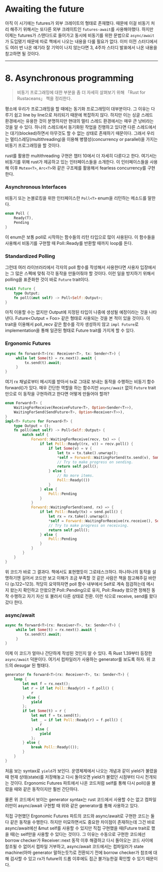 # Awaiting the future

아직 이 시기에는 futures가 외부 크레이트의 형태로 존재했다. 때문에 이걸 비동기 처리 해주기 위해서는 또다른 외부 크레이트인 `futures-await`를 사용해야했다. 하지만 이제는 futures가 스탠다드로 들어가고 동시에 비동기를 위한 문법으로 `async/await`가 도입됐기 때문에 따로 책에서 나오는 내용을 다룰 필요가 없다. 이미 이전 스터디에서도 여러 번 나온 얘기라 잘 기억이 나지 않는다면 3, 4주차 스터디 발표에서 나온 내용을 참고하면 될 것이다.

---

# 8. Asynchronous programming

> 비동기 프로그래밍에 대한 부분을 좀 더 자세히 살펴보기 위해 「Rust for Rustaceans」 책을 정리한다.

평소에 우리가 프로그래밍을 할 때에는 동기화 프로그래밍이 대부분이다. 그 이유는 다루기 쉽고 line by line으로 처리되기 때문에 복잡하지 않다. 하지만 이는 싱글 스레드 환경에서는 유용한 것이 분명하지만 현대의 멀티 스레드 환경에서는 매우 큰 낭비라는 것을 알 수 있다. 하나의 스레드에서 동기화된 작업을 진행하고 있다면 다른 스레드에서는 대기(blocked)하면서 아무것도 할 수 없는 상태로 존재하기 때문이다. 그래서 우리는 멀티스레딩(multithreading)을 이용해 병렬성(concurrency or parallel)을 가지는 비동기 프로그래밍을 할 것이다.

rust를 활용한 multithreading 구현은 챕터 10에서 더 자세히 다룬다고 한다. 여기서는 비동기를 위해 rust가 제공하고 있는 인터페이스들을 소개한다. 이 인터페이스들을 사용해 이후 `Mutex<T>`, `Arc<T>`와 같은 구조체를 활용해서 fearless concurrency를 구현한다.

### Asynchronous Interfaces

비동기 또는 논블로킹을 위한 인터페이스란 `Poll<T>` enum을 리턴하는 메소드를 말한다.

```rust
enum Poll {
	Ready(T),
	Pending
}
```

이 enum은 보통 poll로 시작하는 함수들의 리턴 타입으로 많이 사용된다. 이 함수들을 사용해서 비동기를 구현할 때 Poll::Ready를 반환할 때까지 loop를 돈다.

### Standardized Polling

그런데 여러 라이브러리에서 각자의 poll 함수를 작성해서 사용한다면 사용자 입장에서는 그 많은 스펙에 맞춰 각각 동작을 만들어줘야 할 것이다. 이런 일을 방지하기 위해서 polling을 표준화한 것이 바로 `Future` trait이다.

```rust
trait Future {
	type Output;
	fn poll(&mut self) -> Poll<Self::Output>;
}
```

아직 이용할 수는 없지만 Output에 지정된 타입이 나중에 생성될 예정이라는 것을 나타낸다. Future<Output = Foo> 같은 형태로 사용되는 것을 본 적이 있을 것이다. 이 trait을 이용해서 poll_recv 같은 함수를 각자 생성하지 않고 `impl Future`로 implementation을 통해 일관된 형태로 Future trait를 가지게 할 수 있다.

### Ergonomic Futures

```rust
async fn forward<T>(rx: Receiver<T>, tx: Sender<T>) {
	 while let Some(t) = rx.next().await {
		 tx.send(t).await;
	 }
}
```

여기 rx 채널로부터 메시지를 받아서 tx로 그대로 보내는 동작을 수행하는 비동기 함수 forward()가 있다. 매우 간단한 역할을 하는 함수지만 `async/await` 없이 `Future` trait만으로 이 동작을 구현하려고 한다면 어떻게 만들어야 할까?

```rust
enum Forward<T> {
    WaitingForReceive(ReceiveFuture<T>, Option<Sender<T>>),
    WaitingForSend(SendFuture<T>, Option<Receiver<T>>),
}
impl<T> Future for Forward<T> {
    type Output = ();
    fn poll(&mut self) -> Poll<Self::Output> {
        match self {
            Forward::WaitingForReceive(recv, tx) => {
                if let Poll::Ready((rx, v)) = recv.poll() {
                    if let Some(v) = v {
                        let tx = tx.take().unwrap();
                        *self = Forward::WaitingForSend(tx.send(v), Some(rx));
                        // Try to make progress on sending.
                        return self.poll();
                    } else {
                        // No more items.
                        Poll::Ready(())
                    }
                } else {
                    Poll::Pending
                }
            }
            Forward::WaitingForSend(send, rx) => {
                if let Poll::Ready(tx) = send.poll() {
                    let rx = rx.take().unwrap();
                    *self = Forward::WaitingForReceive(rx.receive(), Some(tx));
                    // Try to make progress on receiving.
                    return self.poll();
                } else {
                    Poll::Pending
                }
            }
        }
    }
}
```

위 코드가 바로 그 결과다. 책에서도 표현했듯이 그로테스크하다. 하나하나의 동작을 설명하기엔 길어서 코드만 보고 이해가 조금 부족할 것 같은 사람은 책을 참고해주길 바란다 (p.122~123). 적당히 요약하자면 poll 함수 내부에서 Self로 계속 점검하는데 메시지 왔는지 확인하고 안왔으면 Poll::Pending으로 유지, Poll::Ready 왔으면 정해진 동작 수행하고 자기 자신 또 불러서 다른 상태로 전환. 이런 식으로 receive, send를 왔다갔다 한다.

### async/await

```rust
async fn forward<T>(rx: Receiver<T>, tx: Sender<T>) {
	 while let Some(t) = rx.next().await {
		 tx.send(t).await;
	 }
}
```

이제 이 코드가 얼마나 간단하게 작성된 것인지 알 수 있다. 즉 Rust 1.39부터 등장한 `async/await` 덕분이다. 여기서 컴파일러가 사용하는 generator를 보도록 하자. 위 코드의 desugar 된 형태다.

```rust
generator fn forward<T>(rx: Receiver<T>, tx: Sender<T>) {
    loop {
        let mut f = rx.next();
        let r = if let Poll::Ready(r) = f.poll() {
            r
        } else {
            yield
        };
        if let Some(t) = r {
            let mut f = tx.send(t);
            let _ = if let Poll::Ready(r) = f.poll() {
                r
            } else {
                yield
            };
        } else {
            break Poll::Ready(());
        }
    }
}
```

처음 보는 syntax로 `yield`가 보인다. 운영체제에서 나오는 개념과 같이 yield가 불렸을 때 현재 상태(state)를 저장해놓고 다시 돌아오면 yield가 불렸던 시점부터 다시 전개되는 것이다. Ergonomic Futures 파트에서 나온 코드처럼 self를 통해 다시 poll()을 불렀을 때와 같은 동작이지만 훨씬 간단하다.

물론 위 코드에서 보이는 generator syntax는 rust 코드에서 사용할 수는 없고 컴파일러만이 async/await 구현할 때 위와 같은 generator를 통해 사용하고 있다.

직접 구현했던 Ergonomic Futures 파트의 코드와 async/await로 구현한 코드는 둘 다 같은 동작을 수행한다. 하지만 미묘하면서도 중요한 차이점이 존재하는데 그건 바로 async/await에선 &mut self를 사용할 수 있지만 직접 구현했을 때(Future trait로 했을 때)는 self만을 사용할 수 있다는 것이다. 그 이유는 수동으로 구현한 코드에선 borrow checker가 Receiver::next 동작 이후 해결하고 다시 돌아오는 코드 사이에 참조될 수 없어서 컴파일 거부하고, async/await 코드에서는 컴파일러가 state machine(아마 generator 말하는듯?)로 전환되기 전에 borrow checker가 참조에 대해 검사할 수 있고 rx가 future의 드롭 이후에도 접근 불가능한걸 확인할 수 있기 때문이다.
